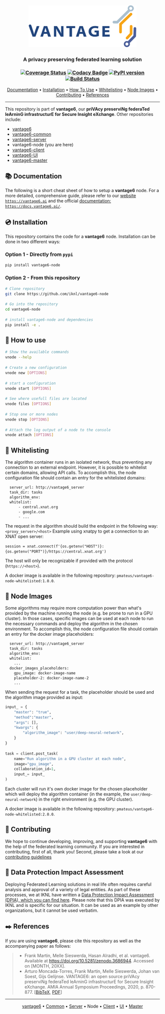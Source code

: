 <h1 align="center">
  <br>
  <a href="https://vantage6.ai"><img src="https://github.com/IKNL/guidelines/blob/master/resources/logos/vantage6.png?raw=true" alt="vantage6" width="350"></a>
</h1>

<h3 align=center> A privacy preserving federated learning solution</h3>
<h3 align="center">

[![Coverage Status](https://coveralls.io/repos/github/IKNL/vantage6-node/badge.svg?branch=master)](https://coveralls.io/github/IKNL/vantage6-node?branch=master)
[![Codacy Badge](https://api.codacy.com/project/badge/Grade/0f03092824814c5797224884fb65f048)](https://www.codacy.com/gh/IKNL/vantage6-node?utm_source=github.com&amp;utm_medium=referral&amp;utm_content=IKNL/vantage6-node&amp;utm_campaign=Badge_Grade)
[![PyPI version](https://badge.fury.io/py/vantage6-client.svg)](https://badge.fury.io/py/vantage6-client)
[![Build Status](https://api.travis-ci.org/IKNL/vantage6-node.svg?branch=master)](https://travis-ci.org/IKNL/vantage6-node)
<!--[![PyPI version](https://badge.fury.io/py/ppDLI.svg)](https://badge.fury.io/py/ppDLI)-->

</h3>

<p align="center">
  <a href="#books-documentation">Documentation</a> •
  <a href="#cd-installation">Installation</a> •
  <a href="#hatching_chick-how-to-use">How To Use</a> •
  <a href="#vertical_traffic_light-whitelisting">Whitelisting</a> •
  <a href="#card_index-whitelisting">Node Images</a> •
  <a href="#gift_heart-contributing">Contributing</a> •
  <a href="#black_nib-references">References</a>
</p>

-----------------------------------------------------------------------------------------------------
This repository is part of **vantage6**, our **priVAcy preserviNg federaTed leArninG infrastructurE for Secure Insight eXchange**. Other repositories include:

*   [vantage6](https://github.com/iknl/vantage6)
*   [vantage6-common](https://github.com/iknl/vantage6-common)
*   [vantage6-server](https://github.com/iknl/vantage6-server)
*   vantage6-node (you are here)
*   [vantage6-client](https://github.com/iknl/vantage6-client)
*   [vantage6-UI](https://github.com/IKNL/Vantage6-UI)
*   [vantage6-master](https://github.com/iknl/vantage6-master)

## :books: Documentation
The following is a short cheat sheet of how to setup a **vantage6** node. For a more detailed, comprehensive guide, please refer to our [website `https://vantage6.ai`](https://vantage6.ai) and the official [documentation: `https://docs.vantage6.ai/`](https://docs.vantage6.ai/).

## :cd: Installation
This repository contains the code for a **vantage6** node. Installation can be done in two different ways:

### Option 1 - Directly from `pypi`
```bash
pip install vantage6-node
```
### Option 2 - From this repository
```bash
# Clone repository
git clone https://github.com/iknl/vantage6-node

# Go into the repository
cd vantage6-node

# install vantage6-node and dependencies
pip install -e .
```

## :hatching_chick: How to use
```bash
# Show the available commands
vnode --help

# Create a new configuration
vnode new [OPTIONS]

# start a configuration
vnode start [OPTIONS]

# See where usefull files are located
vnode files [OPTIONS]

# Stop one or more nodes
vnode stop [OPTIONS]

# Attach the log output of a node to the console
vnode attach [OPTIONS]

```

## :vertical_traffic_light: Whitelisting

The algorithm container runs in an isolated network, thus preventing any connection to an external endpoint.
However, it is possible to whitelist certain domains, allowing API calls.
To accomplish this, the node configuration file should contain an entry for the whitelisted domains:
```
  server_url: http://vantage6_server
  task_dir: tasks
  algorithm_env:
  whitelist:
      - central.xnat.org
      - google.com
      - ...
```

The request in the algorithm should build the endpoint in the following way: `<proxy_server>/<host>`
Example using xnatpy to get a connection to an XNAT open server:

`session = xnat.connect(f'{os.getenv("HOST")}:{os.getenv("PORT")}/https://central.xnat.org')`

The host will only be recognizable if provided with the protocol (`https://<host>`).

A docker image is available in the following repository: `pmateus/vantage6-node-whitelisted:1.0.0`.

## :card_index: Node Images

Some algorithms may require more computation power than what's provided by the machine running the node (e.g. be prone to run in a GPU cluster).
In those cases, specific images can be used at each node to run the necessary commands and deploy the algorithm in the chosen environment.
To accomplish this, the node configuration file should contain an entry for the docker image placeholders:
```
  server_url: http://vantage6_server
  task_dir: tasks
  algorithm_env:
  whitelist:
    ...
  docker_images_placeholders:
    gpu_image: docker-image-name
    placeholder-2: docker-image-name-2
    ...
```

When sending the request for a task, the placeholder should be used and the algorithm image provided as input:
```python
input_ = {
    "master": "true",
    "method":"master",
    "args": [],
    "kwargs": {
        "algorithm_image": "user/deep-neural-network",
    }
}

task = client.post_task(
    name="Run algorithm in a GPU cluster at each node",
    image="gpu_image",
    collaboration_id=1,
    input_= input_
)
```
Each cluster will run it's own docker image for the chosen placeholder which will deploy the algorithm container (in the example, the `user/deep-neural-network`) in the right environment (e.g. the GPU cluster).

A docker image is available in the following repository: `pmateus/vantage6-node-whitelisted:2.0.0`.

## :gift_heart: Contributing
We hope to continue developing, improving, and supporting **vantage6** with the help of the federated learning community. If you are interested in contributing, first of all, thank you! Second, please take a look at our [contributing guidelines](https://docs.vantage6.ai/how-to-contribute/how-to-contribute)

## :lock_with_ink_pen: Data Protection Impact Assessment
Deploying Federated Learning solutions in real life often requires careful analysis and approval of a variety of legal entities. As part of these processes, we at IKNL have written a [Data Protection Impact Assessment (DPIA), which you can find here](https://vantage6.ai/data-protection-impact-assessment-dpia/). Please note that this DPIA was executed by IKNL and is specific for our situation. It can be used as an example by other organizations, but it cannot be used verbatim.

## :black_nib: References
If you are using **vantage6**, please cite this repository as well as the accompanying paper as follows:

> - Frank Martin, Melle Sieswerda, Hasan Alradhi, et al. vantage6. Available at https://doi.org/10.5281/zenodo.3686944. Accessed on [MONTH, 20XX].
> - Arturo Moncada-Torres, Frank Martin, Melle Sieswerda, Johan van Soest, Gijs Gelijnse. VANTAGE6: an open source priVAcy preserviNg federaTed leArninG infrastructurE for Secure Insight eXchange. AMIA Annual Symposium Proceedings, 2020, p. 870-877. [[BibTeX](https://arturomoncadatorres.com/bibtex/moncada-torres2020vantage6.txt), [PDF](https://vantage6.ai/vantage6/)]

-----------------------------------------------------------------------------------------------------
<p align="center">
  <a href="https://github.com/IKNL/vantage6">vantage6</a> •
  <a href="https://github.com/IKNL/vantage6-common">Common</a> •
  <a href="https://github.com/IKNL/vantage6-server">Server</a> •
  <a>Node</a> •
  <a href="https://github.com/IKNL/vantage6-client">Client</a> •
  <a href="https://github.com/IKNL/Vantage6-UI">UI</a> •
  <a href="https://github.com/IKNL/vantage6-master">Master</a>
</p>
